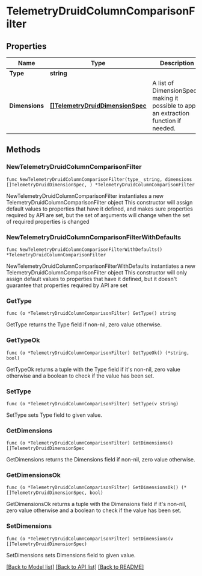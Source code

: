# TelemetryDruidColumnComparisonFilter

## Properties

Name | Type | Description | Notes
------------ | ------------- | ------------- | -------------
**Type** | **string** |  | 
**Dimensions** | [**[]TelemetryDruidDimensionSpec**](TelemetryDruidDimensionSpec.md) | A list of DimensionSpecs, making it possible to apply an extraction function if needed. | 

## Methods

### NewTelemetryDruidColumnComparisonFilter

`func NewTelemetryDruidColumnComparisonFilter(type_ string, dimensions []TelemetryDruidDimensionSpec, ) *TelemetryDruidColumnComparisonFilter`

NewTelemetryDruidColumnComparisonFilter instantiates a new TelemetryDruidColumnComparisonFilter object
This constructor will assign default values to properties that have it defined,
and makes sure properties required by API are set, but the set of arguments
will change when the set of required properties is changed

### NewTelemetryDruidColumnComparisonFilterWithDefaults

`func NewTelemetryDruidColumnComparisonFilterWithDefaults() *TelemetryDruidColumnComparisonFilter`

NewTelemetryDruidColumnComparisonFilterWithDefaults instantiates a new TelemetryDruidColumnComparisonFilter object
This constructor will only assign default values to properties that have it defined,
but it doesn't guarantee that properties required by API are set

### GetType

`func (o *TelemetryDruidColumnComparisonFilter) GetType() string`

GetType returns the Type field if non-nil, zero value otherwise.

### GetTypeOk

`func (o *TelemetryDruidColumnComparisonFilter) GetTypeOk() (*string, bool)`

GetTypeOk returns a tuple with the Type field if it's non-nil, zero value otherwise
and a boolean to check if the value has been set.

### SetType

`func (o *TelemetryDruidColumnComparisonFilter) SetType(v string)`

SetType sets Type field to given value.


### GetDimensions

`func (o *TelemetryDruidColumnComparisonFilter) GetDimensions() []TelemetryDruidDimensionSpec`

GetDimensions returns the Dimensions field if non-nil, zero value otherwise.

### GetDimensionsOk

`func (o *TelemetryDruidColumnComparisonFilter) GetDimensionsOk() (*[]TelemetryDruidDimensionSpec, bool)`

GetDimensionsOk returns a tuple with the Dimensions field if it's non-nil, zero value otherwise
and a boolean to check if the value has been set.

### SetDimensions

`func (o *TelemetryDruidColumnComparisonFilter) SetDimensions(v []TelemetryDruidDimensionSpec)`

SetDimensions sets Dimensions field to given value.



[[Back to Model list]](../README.md#documentation-for-models) [[Back to API list]](../README.md#documentation-for-api-endpoints) [[Back to README]](../README.md)


